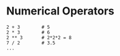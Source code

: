 # Numerical Operators


```
2 + 3        # 5
2 * 3        # 6
2 ** 3       # 2*2*2 = 8
7 / 2        # 3.5
...
```


